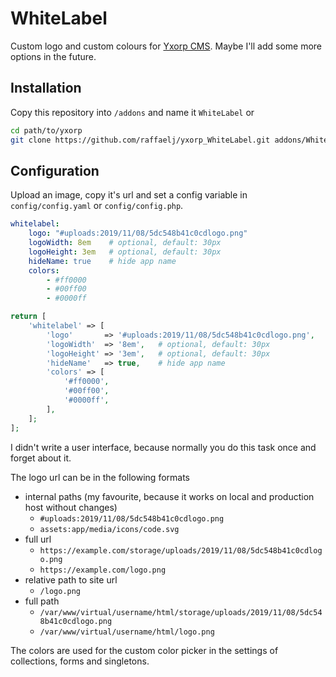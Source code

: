 # WhiteLabel

Custom logo and custom colours for [Yxorp CMS][1]. Maybe I'll add some more options in the future.

## Installation

Copy this repository into `/addons` and name it `WhiteLabel` or

```bash
cd path/to/yxorp
git clone https://github.com/raffaelj/yxorp_WhiteLabel.git addons/WhiteLabel
```

## Configuration

Upload an image, copy it's url and set a config variable in `config/config.yaml` or `config/config.php`.

```yaml
whitelabel:
    logo: "#uploads:2019/11/08/5dc548b41c0cdlogo.png"
    logoWidth: 8em    # optional, default: 30px
    logoHeight: 3em   # optional, default: 30px
    hideName: true    # hide app name
    colors:
        - #ff0000
        - #00ff00
        - #0000ff
```

```php
return [
    'whitelabel' => [
        'logo'       => '#uploads:2019/11/08/5dc548b41c0cdlogo.png',
        'logoWidth'  => '8em',   # optional, default: 30px
        'logoHeight' => '3em',   # optional, default: 30px
        'hideName'   => true,    # hide app name
        'colors' => [
            '#ff0000',
            '#00ff00',
            '#0000ff',
        ],
    ];
];
```

I didn't write a user interface, because normally you do this task once and forget about it.

The logo url can be in the following formats

* internal paths (my favourite, because it works on local and production host without changes)
    * `#uploads:2019/11/08/5dc548b41c0cdlogo.png`
    * `assets:app/media/icons/code.svg`
* full url
    * `https://example.com/storage/uploads/2019/11/08/5dc548b41c0cdlogo.png`
    * `https://example.com/logo.png`
* relative path to site url
    * `/logo.png`
* full path
    * `/var/www/virtual/username/html/storage/uploads/2019/11/08/5dc548b41c0cdlogo.png`
    * `/var/www/virtual/username/html/logo.png`

The colors are used for the custom color picker in the settings of collections, forms and singletons.

[1]: https://github.com/agentejo/yxorp/
